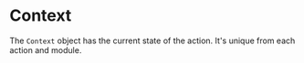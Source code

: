 # Context #

The `Context` object has the current state of the action. It's unique from each action and module.

